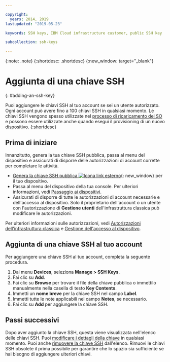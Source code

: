 ```yaml
---

copyright:
  years: 2014, 2019
lastupdated: "2019-05-23"

keywords: SSH keys, IBM Cloud infrastructure customer, public SSH key

subcollection: ssh-keys

---
```


{:note: .note}
{:shortdesc: .shortdesc}
{:new_window: target="_blank"}

# Aggiunta di una chiave SSH
{: #adding-an-ssh-key}

Puoi aggiungere le chiavi SSH al tuo account se sei un utente autorizzato. Ogni account può avere fino a 100 chiavi SSH in qualsiasi momento. Le chiavi SSH vengono spesso utilizzate nel [processo di ricaricamento del SO](/docs/software?topic=software-reloading-the-os#reloading-the-os) e possono essere utilizzate anche quando esegui il provisioning di un nuovo dispositivo.
{:shortdesc}

## Prima di iniziare
Innanzitutto, genera la tua chiave SSH pubblica, passa al menu del dispositivo e assicurati di disporre delle autorizzazioni di account corrette per completare le attività.

* [Genera la chiave SSH pubblica ![Icona link esterno](../../icons/launch-glyph.svg "Icona link esterno")](https://help.github.com/articles/generating-ssh-keys){: new_window} per il tuo dispositivo.
* Passa al menu del dispositivo della tua console. Per ulteriori informazioni, vedi [Passaggio ai dispositivi](/docs/infrastructure/ssh-keys?topic=virtual-servers-navigating-devices).
* Assicurati di disporre di tutte le autorizzazioni di account necessarie e dell'accesso al dispositivo. Solo il proprietario dell'account o un utente con l'autorizzazione di **Gestione utenti** dell'infrastruttura classica può modificare le autorizzazioni.

Per ulteriori informazioni sulle autorizzazioni, vedi [Autorizzazioni dell'infrastruttura classica](/docs/iam?topic=iam-infrapermission#infrapermission) e [Gestione dell'accesso al dispositivo](/docs/vsi?topic=virtual-servers-managing-device-access).

## Aggiunta di una chiave SSH al tuo account
Per aggiungere una chiave SSH al tuo account, completa la seguente procedura.

1. Dal menu **Devices**, seleziona **Manage > SSH Keys**.
2. Fai clic su **Add**.
3. Fai clic su **Browse** per trovare il file della chiave pubblica o immettilo manualmente nella casella di testo **Key Contents**.
4. Immetti un **nome breve** per la chiave SSH nel campo **Label**.
5. Immetti tutte le note applicabili nel campo **Notes**, se necessario.
6. Fai clic su **Add** per aggiungere la chiave SSH. 

## Passi successivi

Dopo aver aggiunto la chiave SSH, questa viene visualizzata nell'elenco delle chiavi SSH. Puoi [modificare i dettagli della chiave](/docs/infrastructure/ssh-keys?topic=ssh-keys-editing-details-for-an-ssh-key#editing-details-for-an-ssh-key) in qualsiasi momento. Puoi anche [rimuovere la chiave SSH](/docs/infrastructure/ssh-keys?topic=ssh-keys-removing-an-ssh-key#removing-an-ssh-key) dall'elenco. Rimuovi le chiavi SSH obsolete il prima possibile per garantire che lo spazio sia sufficiente se hai bisogno di aggiungere ulteriori chiavi.
